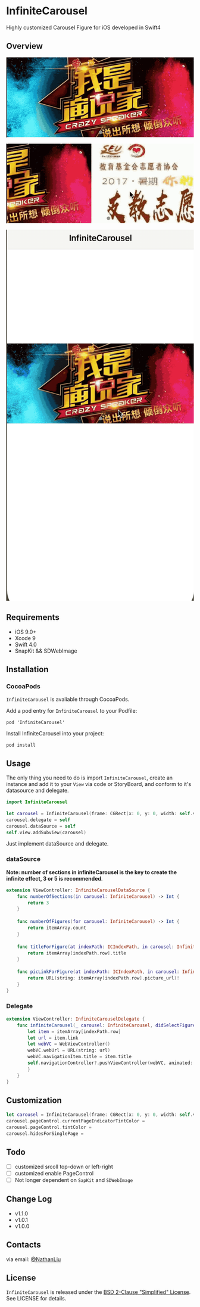 # InfiniteCarousel
Highly customized Carousel Figure for iOS developed in Swift4

## Overview

![overview_1](Resources/overview_1.gif)

![overview_2](Resources/overview_2.gif)

![overview_3](Resources/overview_3.gif)

## Requirements

* iOS 9.0+
* Xcode 9
* Swift 4.0
* SnapKit && SDWebImage

## Installation

### CocoaPods

`InfiniteCarousel` is avaliable through CocoaPods. 

Add a pod entry for `InfiniteCarousel` to your Podfile:

```
pod 'InfiniteCarousel'
```

Install InfiniteCarousel into your project:

```
pod install
```

## Usage

The only thing you need to do is import `InfiniteCarousel`, create an instance and add it to your `View` via code or StoryBoard, and conform to it's datasource and delegate.

```swift
import InfiniteCarousel
```

```swift
let carousel = InfiniteCarousel(frame: CGRect(x: 0, y: 0, width: self.view.frame.width, height: 160))
carousel.delegate = self
carousel.dataSource = self
self.view.addSubview(carousel)
```

Just implement dataSource and delegate.

### dataSource

**Note: number of sections in infiniteCarousel is the key to create the infinite effect, 3 or 5 is recommended**.

```swift
extension ViewController: InfiniteCarouselDataSource {
    func numberOfSections(in carousel: InfiniteCarousel) -> Int {
        return 3
    }
    
    func numberOfFigures(for carousel: InfiniteCarousel) -> Int {
        return itemArray.count
    }
    
    func titleForFigure(at indexPath: ICIndexPath, in carousel: InfiniteCarousel) -> String {
        return itemArray[indexPath.row].title
    }
    
    func picLinkForFigure(at indexPath: ICIndexPath, in carousel: InfiniteCarousel) -> URL {
        return URL(string: itemArray[indexPath.row].picture_url)!
    }
}
```

### Delegate

```swift
extension ViewController: InfiniteCarouselDelegate {
    func infiniteCarousel(_ carousel: InfiniteCarousel, didSelectFigureAt indexPath: ICIndexPath) {
        let item = itemArray[indexPath.row]
        let url = item.link
        let webVC = WebViewController()
        webVC.webUrl = URL(string: url)
        webVC.navigationItem.title = item.title
        self.navigationController?.pushViewController(webVC, animated: true)
        }
    }
}
```

## Customization

```swift
let carousel = InfiniteCarousel(frame: CGRect(x: 0, y: 0, width: self.view.frame.width, height: 160))
carousel.pageControl.currentPageIndicatorTintColor = 
carousel.pageControl.tintColor = 
carousel.hidesForSinglePage = 
```

## Todo

- [ ] customized srcoll top-down or left-right
- [ ] customized enable PageControl
- [ ] Not longer dependent on `SapKit` and `SDWebImage`

## Change Log

* v1.1.0
* v1.0.1
* v1.0.0

## Contacts

via email: [@NathanLiu](http://nathanliuyolo@gmail.com)

## License

`InfiniteCarousel` is released under the [BSD 2-Clause "Simplified" License](LICENSE). See LICENSE for details.